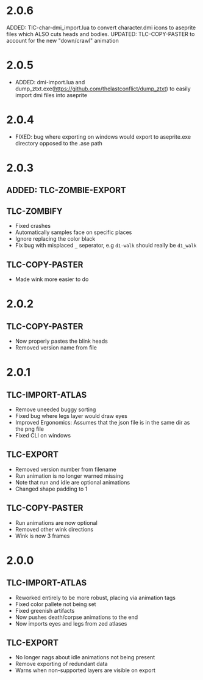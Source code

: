 # 2.0.6
ADDED: TlC-char-dmi_import.lua to convert character.dmi icons to aseprite files which ALSO cuts heads and bodies.
UPDATED: TLC-COPY-PASTER to account for the new "down/crawl" animation

# 2.0.5
* ADDED: dmi-import.lua and dump_ztxt.exe(https://github.com/thelastconflict/dump_ztxt) to easily import dmi files into aseprite

# 2.0.4
* FIXED: bug where exporting on windows would export to aseprite.exe directory opposed to the .ase path

# 2.0.3
## ADDED: TLC-ZOMBIE-EXPORT
## TLC-ZOMBIFY
* Fixed crashes
* Automatically samples face on specific places
* Ignore replacing the color black
* Fix bug with misplaced `_` seperator, e.g `d1-walk` should really be `d1_walk`
## TLC-COPY-PASTER
* Made wink more easier to do

# 2.0.2
## TLC-COPY-PASTER
* Now properly pastes the blink heads
* Removed version name from file

# 2.0.1
## TLC-IMPORT-ATLAS
* Remove uneeded buggy sorting
* Fixed bug where legs layer would draw eyes
* Improved Ergonomics: Assumes that the json file is in the same dir as the png file
* Fixed CLI on windows

## TLC-EXPORT
* Removed version number from filename
* Run animation is no longer warned missing
* Note that run and idle are optional animations
* Changed shape padding to 1

## TLC-COPY-PASTER
* Run animations are now optional
* Removed other wink directions
* Wink is now 3 frames

# 2.0.0
## TLC-IMPORT-ATLAS
* Reworked entirely to be more robust, placing via animation tags
* Fixed color pallete not being set
* Fixed greenish artifacts
* Now pushes death/corpse animations to the end
* Now imports eyes and legs from zed atlases

## TLC-EXPORT
* No longer nags about idle animations not being present
* Remove exporting of redundant data
* Warns when non-supported layers are visible on export 
